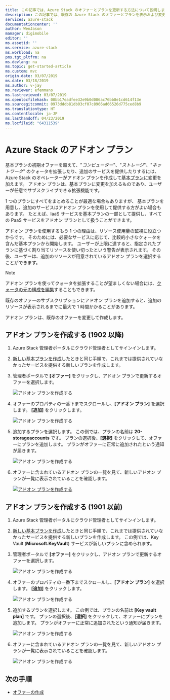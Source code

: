 ```yaml
---
title: この記事では、Azure Stack のオファーとプランを更新する方法について説明します | Microsoft Docs
description: この記事では、既存の Azure Stack のオファーとプランを表示および変更する方法について説明します。
services: azure-stack
documentationcenter: ''
author: WenJason
manager: digimobile
editor: ''
ms.assetid: ''
ms.service: azure-stack
ms.workload: na
pms.tgt_pltfrm: na
ms.devlang: na
ms.topic: get-started-article
ms.custom: mvc
origin.date: 03/07/2019
ms.date: 03/18/2019
ms.author: v-jay
ms.reviewer: efemmano
ms.lastreviewed: 03/07/2019
ms.openlocfilehash: 00bb17eadfee32e9b0d006ac76bb8e1cd614f13e
ms.sourcegitcommit: 0973dddb81db03cf07c8966ad66526d775ced8b9
ms.translationtype: HT
ms.contentlocale: ja-JP
ms.lasthandoff: 04/23/2019
ms.locfileid: "64311539"
---
```

# <a name="azure-stack-add-on-plans"></a>Azure Stack のアドオン プラン

基本プランの初期オファーを超えて、"*コンピューター*"、"*ストレージ*"、"*ネットワーク*" のクォータを拡張したり、追加のサービスを提供したりするには、Azure Stack のオペレーターがアドオン プランを作成して[基本プラン](azure-stack-create-plan.md)に変更を加えます。 アドオン プランは、基本プランに変更を加えるものであり、ユーザーが任意でサブスクライブできる拡張機能です。

1 つのプランにすべてをまとめることが最適な場合もありますが、 基本プランを用意し、追加のサービスはアドオン プランを使用して提供する方がよい場合もあります。 たとえば、IaaS サービスを基本プランの一部として提供し、すべての PaaS サービスをアドオン プランとして扱うことができます。

アドオン プランを使用するもう 1 つの理由は、リソース使用量の監視に役立つからです。 そのためには、必要なサービスに応じて、比較的小さなクォータを含んだ基本プランから開始します。 ユーザーが上限に達すると、指定されたプランに基づく割り当てリソースを使い切ったという警告が表示されます。 その後、ユーザーは、追加のリソースが用意されているアドオン プランを選択することができます。

> [!NOTE]
> アドオン プランを使ってクォータを拡張することが望ましくない場合には、[クォータの元の構成を編集](azure-stack-quota-types.md#edit-a-quota)することもできます。

既存のオファーのサブスクリプションにアドオン プランを追加すると、追加のリソースが表示されるまでに最大で 1 時間かかることがあります。

アドオン プランは、既存のオファーを変更して作成します。

## <a name="create-an-add-on-plan-1902-and-later"></a>アドオン プランを作成する (1902 以降)

1. Azure Stack 管理者ポータルにクラウド管理者としてサインインします。
2. [新しい基本プランを作成](azure-stack-create-plan.md)したときと同じ手順で、これまでは提供されていなかったサービスを提供する新しいプランを作成します。
3. 管理者ポータルで **[オファー]** をクリックし、アドオン プランで更新するオファーを選択します。

   ![アドオン プランを作成する](media/create-add-on-plan/add-on1.png)

4. オファーのプロパティの一番下までスクロールし、**[アドオン プラン]** を選択します。 **[追加]** をクリックします。

    ![アドオン プランを作成する](media/create-add-on-plan/add-on2.png)

5. 追加するプランを選択します。 この例では、プランの名前は **20-storageaccounts** です。 プランの選択後、**[選択]** をクリックして、オファーにプランを追加します。 プランがオファーに正常に追加されたという通知が届きます。

    ![アドオン プランを作成する](media/create-add-on-plan/add-on3.png)

6. オファーに含まれているアドオン プランの一覧を見て、新しいアドオン プランが一覧に表示されていることを確認します。

    [![アドオン プランを作成する](media/create-add-on-plan/add-on4.png "アドオン プランを作成する")](media/create-add-on-plan/add-on4lg.png#lightbox)

## <a name="create-an-add-on-plan-1901-and-earlier"></a>アドオン プランを作成する (1901 以前)

1. Azure Stack 管理者ポータルにクラウド管理者としてサインインします。
2. [新しい基本プランを作成](azure-stack-create-plan.md)したときと同じ手順で、これまでは提供されていなかったサービスを提供する新しいプランを作成します。 この例では、Key Vault (**Microsoft.KeyVault**) サービスが新しいプランに含められます。
3. 管理者ポータルで **[オファー]** をクリックし、アドオン プランで更新するオファーを選択します。

   ![アドオン プランを作成する](media/create-add-on-plan/1.PNG)

4. オファーのプロパティの一番下までスクロールし、**[アドオン プラン]** を選択します。 **[追加]** をクリックします。

    ![アドオン プランを作成する](media/create-add-on-plan/2.PNG)

5. 追加するプランを選択します。 この例では、プランの名前は **[Key vault plan]** です。 プランの選択後、**[選択]** をクリックして、オファーにプランを追加します。 プランがオファーに正常に追加されたという通知が届きます。

    ![アドオン プランを作成する](media/create-add-on-plan/3.PNG)

6. オファーに含まれているアドオン プランの一覧を見て、新しいアドオン プランが一覧に表示されていることを確認します。

    ![アドオン プランを作成する](media/create-add-on-plan/4.PNG)

## <a name="next-steps"></a>次の手順

* [オファーの作成](azure-stack-create-offer.md)
